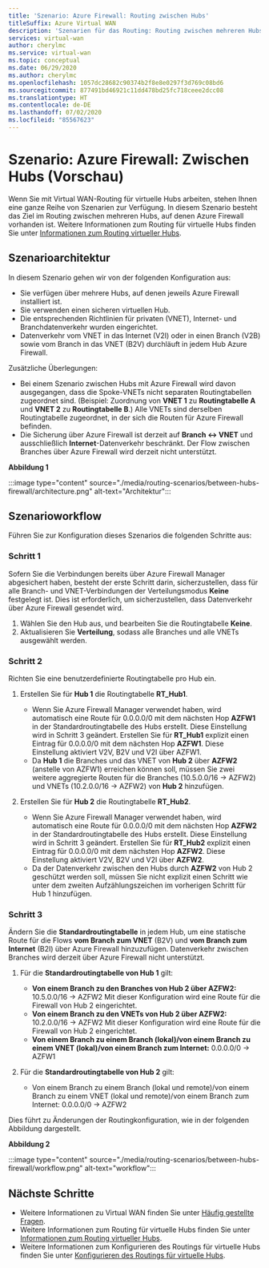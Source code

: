 ```yaml
---
title: 'Szenario: Azure Firewall: Routing zwischen Hubs'
titleSuffix: Azure Virtual WAN
description: 'Szenarien für das Routing: Routing zwischen mehreren Hubs mit Azure Firewall'
services: virtual-wan
author: cherylmc
ms.service: virtual-wan
ms.topic: conceptual
ms.date: 06/29/2020
ms.author: cherylmc
ms.openlocfilehash: 1057dc28682c90374b2f8e8e0297f3d769c08bd6
ms.sourcegitcommit: 877491bd46921c11dd478bd25fc718ceee2dcc08
ms.translationtype: HT
ms.contentlocale: de-DE
ms.lasthandoff: 07/02/2020
ms.locfileid: "85567623"
---
```

# <a name="scenario-azure-firewall---interhub-preview"></a>Szenario: Azure Firewall: Zwischen Hubs (Vorschau)

Wenn Sie mit Virtual WAN-Routing für virtuelle Hubs arbeiten, stehen Ihnen eine ganze Reihe von Szenarien zur Verfügung. In diesem Szenario besteht das Ziel im Routing zwischen mehreren Hubs, auf denen Azure Firewall vorhanden ist. Weitere Informationen zum Routing für virtuelle Hubs finden Sie unter [Informationen zum Routing virtueller Hubs](about-virtual-hub-routing.md).

## <a name="scenario-architecture"></a><a name="architecture"></a>Szenarioarchitektur

In diesem Szenario gehen wir von der folgenden Konfiguration aus:

* Sie verfügen über mehrere Hubs, auf denen jeweils Azure Firewall installiert ist.
* Sie verwenden einen sicheren virtuellen Hub.
* Die entsprechenden Richtlinien für privaten (VNET), Internet- und Branchdatenverkehr wurden eingerichtet.
* Datenverkehr vom VNET in das Internet (V2I) oder in einen Branch (V2B) sowie vom Branch in das VNET (B2V) durchläuft in jedem Hub Azure Firewall.

Zusätzliche Überlegungen:

* Bei einem Szenario zwischen Hubs mit Azure Firewall wird davon ausgegangen, dass die Spoke-VNETs nicht separaten Routingtabellen zugeordnet sind. (Beispiel: Zuordnung von **VNET 1** zu **Routingtabelle A** und **VNET 2** zu **Routingtabelle B**.) Alle VNETs sind derselben Routingtabelle zugeordnet, in der sich die Routen für Azure Firewall befinden.
* Die Sicherung über Azure Firewall ist derzeit auf **Branch <-> VNET** und ausschließlich **Internet**-Datenverkehr beschränkt. Der Flow zwischen Branches über Azure Firewall wird derzeit nicht unterstützt.

**Abbildung 1**

:::image type="content" source="./media/routing-scenarios/between-hubs-firewall/architecture.png" alt-text="Architektur":::

## <a name="scenario-workflow"></a><a name="workflow"></a>Szenarioworkflow

Führen Sie zur Konfiguration dieses Szenarios die folgenden Schritte aus:

### <a name="step-1"></a><a name="step-1"></a>Schritt 1

Sofern Sie die Verbindungen bereits über Azure Firewall Manager abgesichert haben, besteht der erste Schritt darin, sicherzustellen, dass für alle Branch- und VNET-Verbindungen der Verteilungsmodus **Keine** festgelegt ist. Dies ist erforderlich, um sicherzustellen, dass Datenverkehr über Azure Firewall gesendet wird.

1. Wählen Sie den Hub aus, und bearbeiten Sie die Routingtabelle **Keine**.
1. Aktualisieren Sie **Verteilung**, sodass alle Branches und alle VNETs ausgewählt werden.

### <a name="step-2"></a><a name="step-2"></a>Schritt 2

Richten Sie eine benutzerdefinierte Routingtabelle pro Hub ein.

1. Erstellen Sie für **Hub 1** die Routingtabelle **RT_Hub1**.

    * Wenn Sie Azure Firewall Manager verwendet haben, wird automatisch eine Route für 0.0.0.0/0 mit dem nächsten Hop **AZFW1** in der Standardroutingtabelle des Hubs erstellt. Diese Einstellung wird in Schritt 3 geändert. Erstellen Sie für **RT_Hub1** explizit einen Eintrag für 0.0.0.0/0 mit dem nächsten Hop **AZFW1**. Diese Einstellung aktiviert V2V, B2V und V2I über AZFW1.
    * Da **Hub 1** die Branches und das VNET von **Hub 2** über **AZFW2** (anstelle von AZFW1) erreichen können soll, müssen Sie zwei weitere aggregierte Routen für die Branches (10.5.0.0/16 -> AZFW2) und VNETs (10.2.0.0/16 -> AZFW2) von **Hub 2** hinzufügen.

1. Erstellen Sie für **Hub 2** die Routingtabelle **RT_Hub2**.

    * Wenn Sie Azure Firewall Manager verwendet haben, wird automatisch eine Route für 0.0.0.0/0 mit dem nächsten Hop **AZFW2** in der Standardroutingtabelle des Hubs erstellt. Diese Einstellung wird in Schritt 3 geändert. Erstellen Sie für **RT_Hub2** explizit einen Eintrag für 0.0.0.0/0 mit dem nächsten Hop **AZFW2**. Diese Einstellung aktiviert V2V, B2V und V2I über **AZFW2**.
    * Da der Datenverkehr zwischen den Hubs durch **AZFW2** von Hub 2 geschützt werden soll, müssen Sie nicht explizit einen Schritt wie unter dem zweiten Aufzählungszeichen im vorherigen Schritt für Hub 1 hinzufügen.

### <a name="step-3"></a><a name="step-3"></a>Schritt 3

Ändern Sie die **Standardroutingtabelle** in jedem Hub, um eine statische Route für die Flows **vom Branch zum VNET** (B2V) und **vom Branch zum Internet** (B2I) über Azure Firewall hinzuzufügen. Datenverkehr zwischen Branches wird derzeit über Azure Firewall nicht unterstützt.

1. Für die **Standardroutingtabelle von Hub 1** gilt:

    * **Von einem Branch zu den Branches von Hub 2 über AZFW2:** 10.5.0.0/16 -> AZFW2 Mit dieser Konfiguration wird eine Route für die Firewall von Hub 2 eingerichtet.
    * **Von einem Branch zu den VNETs von Hub 2 über AZFW2:** 10.2.0.0/16 -> AZFW2 Mit dieser Konfiguration wird eine Route für die Firewall von Hub 2 eingerichtet.
    * **Von einem Branch zu einem Branch (lokal)/von einem Branch zu einem VNET (lokal)/von einem Branch zum Internet:** 0.0.0.0/0 -> AZFW1

2. Für die **Standardroutingtabelle von Hub 2** gilt:

    * Von einem Branch zu einem Branch (lokal und remote)/von einem Branch zu einem VNET (lokal und remote)/von einem Branch zum Internet: 0.0.0.0/0 -> AZFW2

Dies führt zu Änderungen der Routingkonfiguration, wie in der folgenden Abbildung dargestellt.

**Abbildung 2**

:::image type="content" source="./media/routing-scenarios/between-hubs-firewall/workflow.png" alt-text="workflow":::

## <a name="next-steps"></a>Nächste Schritte

* Weitere Informationen zu Virtual WAN finden Sie unter [Häufig gestellte Fragen](virtual-wan-faq.md).
* Weitere Informationen zum Routing für virtuelle Hubs finden Sie unter [Informationen zum Routing virtueller Hubs](about-virtual-hub-routing.md).
* Weitere Informationen zum Konfigurieren des Routings für virtuelle Hubs finden Sie unter [Konfigurieren des Routings für virtuelle Hubs](how-to-virtual-hub-routing.md).

